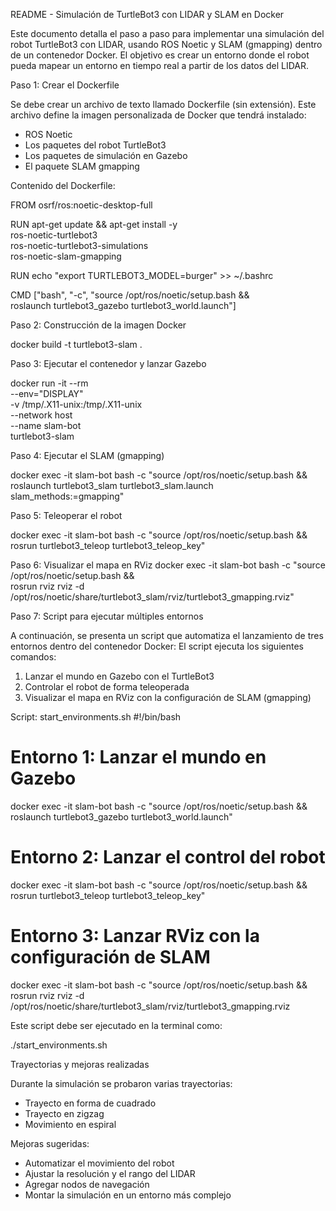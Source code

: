    README - Simulación de TurtleBot3 con LIDAR y SLAM en Docker

 Este documento detalla el paso a paso para implementar una simulación
 del robot TurtleBot3 con LIDAR, usando ROS Noetic y SLAM (gmapping) 
 dentro de un contenedor Docker. El objetivo es crear un entorno donde 
 el robot pueda mapear un entorno en tiempo real a partir de los datos del LIDAR.

   Paso 1: Crear el Dockerfile

 Se debe crear un archivo de texto llamado Dockerfile (sin extensión).
 Este archivo define la imagen personalizada de Docker que tendrá instalado:
 - ROS Noetic
 - Los paquetes del robot TurtleBot3
 - Los paquetes de simulación en Gazebo
 - El paquete SLAM gmapping

 Contenido del Dockerfile:

 FROM osrf/ros:noetic-desktop-full

 RUN apt-get update && apt-get install -y \
     ros-noetic-turtlebot3 \
     ros-noetic-turtlebot3-simulations \
     ros-noetic-slam-gmapping

 RUN echo "export TURTLEBOT3_MODEL=burger" >> ~/.bashrc

 CMD ["bash", "-c", "source /opt/ros/noetic/setup.bash && \
       roslaunch turtlebot3_gazebo turtlebot3_world.launch"]

   Paso 2: Construcción de la imagen Docker

 docker build -t turtlebot3-slam .

   Paso 3: Ejecutar el contenedor y lanzar Gazebo

 docker run -it --rm \
     --env="DISPLAY" \
     -v /tmp/.X11-unix:/tmp/.X11-unix \
     --network host \
     --name slam-bot \
     turtlebot3-slam

   Paso 4: Ejecutar el SLAM (gmapping)

 docker exec -it slam-bot bash -c "source /opt/ros/noetic/setup.bash && \
 roslaunch turtlebot3_slam turtlebot3_slam.launch slam_methods:=gmapping"

  Paso 5: Teleoperar el robot

 docker exec -it slam-bot bash -c "source /opt/ros/noetic/setup.bash && \
 rosrun turtlebot3_teleop turtlebot3_teleop_key"

   Paso 6: Visualizar el mapa en RViz
 docker exec -it slam-bot bash -c "source /opt/ros/noetic/setup.bash && \
 rosrun rviz rviz -d /opt/ros/noetic/share/turtlebot3_slam/rviz/turtlebot3_gmapping.rviz"

   Paso 7: Script para ejecutar múltiples entornos

 A continuación, se presenta un script que automatiza el lanzamiento de tres entornos dentro del contenedor Docker:
 El script ejecuta los siguientes comandos:

 1. Lanzar el mundo en Gazebo con el TurtleBot3
 2. Controlar el robot de forma teleoperada
 3. Visualizar el mapa en RViz con la configuración de SLAM (gmapping)

  Script: start_environments.sh
 #!/bin/bash
 
 # Entorno 1: Lanzar el mundo en Gazebo
 docker exec -it slam-bot bash -c "source /opt/ros/noetic/setup.bash && \
 roslaunch turtlebot3_gazebo turtlebot3_world.launch"
 
 # Entorno 2: Lanzar el control del robot
 docker exec -it slam-bot bash -c "source /opt/ros/noetic/setup.bash && \
 rosrun turtlebot3_teleop turtlebot3_teleop_key"

 # Entorno 3: Lanzar RViz con la configuración de SLAM
 docker exec -it slam-bot bash -c "source /opt/ros/noetic/setup.bash && \
 rosrun rviz rviz -d /opt/ros/noetic/share/turtlebot3_slam/rviz/turtlebot3_gmapping.rviz

 Este script debe ser ejecutado en la terminal como:

 ./start_environments.sh

  Trayectorias y mejoras realizadas

 Durante la simulación se probaron varias trayectorias:
 - Trayecto en forma de cuadrado
 - Trayecto en zigzag
 - Movimiento en espiral

 Mejoras sugeridas:
 - Automatizar el movimiento del robot
 - Ajustar la resolución y el rango del LIDAR
 - Agregar nodos de navegación
 - Montar la simulación en un entorno más complejo
